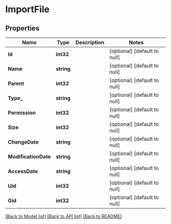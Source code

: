 # ImportFile

## Properties
Name | Type | Description | Notes
------------ | ------------- | ------------- | -------------
**Id** | **int32** |  | [optional] [default to null]
**Name** | **string** |  | [optional] [default to null]
**Parent** | **int32** |  | [optional] [default to null]
**Type_** | **string** |  | [optional] [default to null]
**Permission** | **int32** |  | [optional] [default to null]
**Size** | **int32** |  | [optional] [default to null]
**ChangeDate** | **string** |  | [optional] [default to null]
**ModificationDate** | **string** |  | [optional] [default to null]
**AccessDate** | **string** |  | [optional] [default to null]
**Uid** | **int32** |  | [optional] [default to null]
**Gid** | **int32** |  | [optional] [default to null]

[[Back to Model list]](../README.md#documentation-for-models) [[Back to API list]](../README.md#documentation-for-api-endpoints) [[Back to README]](../README.md)


